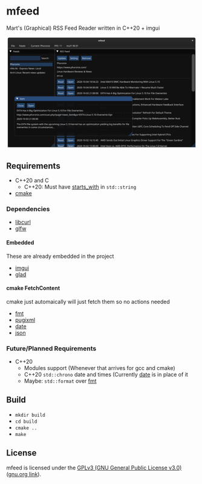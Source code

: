 # mfeed
Mart's (Graphical) RSS Feed Reader written in C++20 + imgui

![2020-01-04 Screenshot of mfeed](screenshots/mfeed_2020-10-04.png)

## Requirements
* C++20 and C
  * C++20: Must have [starts_with](https://en.cppreference.com/w/cpp/string/basic_string/starts_with) in `std::string` 
* [cmake](https://cmake.org/)

### Dependencies
* [libcurl](https://curl.haxx.se/libcurl/)
* [glfw](https://www.glfw.org/)

#### Embedded
These are already embedded in the project
* [imgui](https://github.com/ocornut/imgui)
* [glad](https://glad.dav1d.de/)

#### cmake FetchContent
cmake just automaically will just fetch them so no actions needed
* [fmt](https://github.com/fmtlib/fmt)
* [pugixml](https://github.com/zeux/pugixml)
* [date](https://github.com/HowardHinnant/date)
* [json](https://github.com/nlohmann/json)

### Future/Planned Requirements
* C++20
  * Modules support (Whenever that arrives for gcc and cmake)
  * C++20 `std::chrono` date and times (Currently [date](https://github.com/HowardHinnant/date) is in place of it
  * Maybe: `std::format` over [fmt](https://github.com/fmtlib/fmt)

## Build
* `mkdir build`
* `cd build`
* `cmake ..`
* `make`

## License
mfeed is licensed under the [GPLv3 (GNU General Public License v3.0)](LICENSE) ([gnu.org link](https://www.gnu.org/licenses/gpl-3.0.html)).

